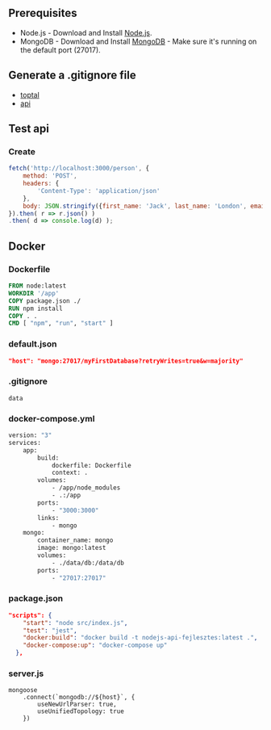 ## Prerequisites
* Node.js - Download and Install [Node.js](http://www.nodejs.org/download/).
* MongoDB - Download and Install [MongoDB](http://www.mongodb.org/downloads) - Make sure it's running on the default port (27017).

## Generate a .gitignore file
- [toptal](https://www.toptal.com/developers/gitignore)
- [api](https://www.toptal.com/developers/gitignore/api/visualstudiocode,node)

## Test api
### Create
```javascript
fetch('http://localhost:3000/person', {
    method: 'POST',
    headers: {
        'Content-Type': 'application/json'
    },
    body: JSON.stringify({first_name: 'Jack', last_name: 'London', email: 'jl@gmail.com'})
}).then( r => r.json() )
.then( d => console.log(d) );
```

## Docker
### Dockerfile
```dockerfile
FROM node:latest
WORKDIR '/app'
COPY package.json ./
RUN npm install
COPY . .
CMD [ "npm", "run", "start" ]
```

### default.json
```json
"host": "mongo:27017/myFirstDatabase?retryWrites=true&w=majority"
```

### .gitignore
```
data
```

### docker-compose.yml
```dockerfile
version: "3"
services: 
    app:
        build: 
            dockerfile: Dockerfile
            context: .
        volumes: 
            - /app/node_modules
            - .:/app
        ports: 
            - "3000:3000"
        links: 
            - mongo
    mongo:
        container_name: mongo
        image: mongo:latest
        volumes: 
            - ./data/db:/data/db
        ports: 
            - "27017:27017"
```

### package.json
```json
"scripts": {
    "start": "node src/index.js",
    "test": "jest",
    "docker:build": "docker build -t nodejs-api-fejlesztes:latest .",
    "docker-compose:up": "docker-compose up"
  },
```

### server.js
```nodejs
mongoose
    .connect(`mongodb://${host}`, {
        useNewUrlParser: true,
        useUnifiedTopology: true
    })
```
